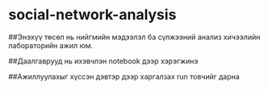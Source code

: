 # social-network-analysis
##Энэхүү төсөл нь нийгмийн мэдээлэл ба сүлжээний анализ хичээлийн лабораторийн ажил юм.

##Даалгаврууд нь ихэвчлэн notebook дээр хэрэгжинэ

##Ажиллуулахыг хүссэн дэвтэр дээр харгалзах run товчийг дарна


